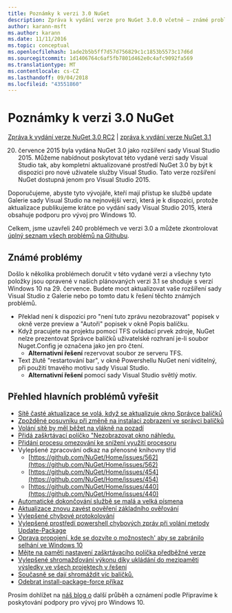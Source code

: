 ```yaml
---
title: Poznámky k verzi 3.0 NuGet
description: Zpráva k vydání verze pro NuGet 3.0.0 včetně – známé problémy, opravy chyb, nové funkce a chcete.
author: karann-msft
ms.author: karann
ms.date: 11/11/2016
ms.topic: conceptual
ms.openlocfilehash: 1ade2b5b5ff7d57d756829c1c1853b5573c17d6d
ms.sourcegitcommit: 1d1406764c6af5fb7801d462e0c4afc9092fa569
ms.translationtype: MT
ms.contentlocale: cs-CZ
ms.lasthandoff: 09/04/2018
ms.locfileid: "43551860"
---
```

# <a name="nuget-30-release-notes"></a>Poznámky k verzi 3.0 NuGet

[Zpráva k vydání verze NuGet 3.0 RC2](../release-notes/nuget-3.0-RC2.md) | [zpráva k vydání verze NuGet 3.1](../release-notes/nuget-3.1.md)

20. července 2015 byla vydána NuGet 3.0 jako rozšíření sady Visual Studio 2015. Můžeme nabídnout poskytovat této vydané verzi sady Visual Studio tak, aby kompletní aktualizované prostředí NuGet 3.0 by být k dispozici pro nové uživatele služby Visual Studio. Tato verze rozšíření NuGet dostupná jenom pro Visual Studio 2015.

Doporučujeme, abyste tyto vývojáře, kteří mají přístup ke službě update Galerie sady Visual Studio na nejnovější verzi, která je k dispozici, protože aktualizace publikujeme krátce po vydání sady Visual Studio 2015, která obsahuje podporu pro vývoj pro Windows 10.

Celkem, jsme uzavřeli 240 problémech ve verzi 3.0 a můžete zkontrolovat [úplný seznam všech problémů na Githubu](https://github.com/NuGet/Home/issues?q=milestone%3A3.0.0-RTM+is%3Aclosed).

## <a name="known-issues"></a>Známé problémy

Došlo k několika problémech doručit v této vydané verzi a všechny tyto položky jsou opravené v našich plánovaných verzi 3.1 se shoduje s verzí Windows 10 na 29. července.  Budete moct aktualizovat vaše rozšíření sady Visual Studio z Galerie nebo po tomto datu k řešení těchto známých problémů.

*  Překlad není k dispozici pro "není tuto zprávu nezobrazovat" popisek v okně verze preview a "Autoři" popisek v okně Popis balíčku.
*  Když pracujete na projektu pomocí TFS ovládací prvek zdroje, NuGet nelze prezentovat Správce balíčků uživatelské rozhraní je-li soubor Nuget.Config je označena jako jen pro čtení.
   * **Alternativní řešení** rezervovat soubor ze serveru TFS.
*  Text žlutě "restartování bar", v okně Powershellu NuGet není viditelný, při použití tmavého motivu sady Visual Studio.
   * **Alternativní řešení** pomocí sady Visual Studio světlý motiv.


## <a name="summary-of-top-issues-resolved"></a>Přehled hlavních problémů vyřešit

* [Sítě časté aktualizace se volá, když se aktualizuje okno Správce balíčků](https://github.com/NuGet/Home/issues/515)
* [Zpožděné posuvníku při změně na instalaci zobrazení ve správci balíčků](https://github.com/NuGet/Home/issues/519)
* [Volání sítě by měl běžet na vlákně na pozadí](https://github.com/NuGet/Home/issues/516)
* [Přidá zaškrtávací políčko "Nezobrazovat okno náhledu.](https://github.com/NuGet/Home/issues/566)
* [Přidání procesu omezování ke snížení využití procesoru](https://github.com/NuGet/Home/issues/356)
* Vylepšené zpracování odkaz na přenosné knihovny tříd
    * [https://github.com/NuGet/Home/issues/562](https://github.com/NuGet/Home/issues/562)
    * [https://github.com/NuGet/Home/issues/454](https://github.com/NuGet/Home/issues/454)
    * [https://github.com/NuGet/Home/issues/440](https://github.com/NuGet/Home/issues/440)
* [Automatické dokončování službě se malá a velká písmena](https://github.com/NuGet/Home/issues/198)
* [Aktualizace znovu zavést pověření základního ověřování](https://github.com/NuGet/Home/issues/456)
* [Vylepšené chybové protokolování](https://github.com/NuGet/Home/issues/407)
* [Vylepšené prostředí powershell chybových zpráv při volání metody Update-Package](https://github.com/NuGet/Home/issues/5)
* [Oprava propojení, kde se dozvíte o možnostech' aby se zabránilo selhání ve Windows 10](https://github.com/NuGet/Home/issues/822)
* [Mějte na paměti nastavení zaškrtávacího políčka předběžné verze](https://github.com/NuGet/Home/issues/732)
* [Vylepšené shromažďování výkonu díky ukládání do mezipaměti výsledky ve všech projektech v řešení](https://github.com/NuGet/Home/issues/721)
* [Současně se dají shromáždit víc balíčků.](https://github.com/NuGet/Home/issues/713)
* [Odebrat install-package-force příkaz](https://github.com/NuGet/Home/issues/697)

Prosím dohlížet na [náš blog o](http://blog.nuget.org) další průběh a oznámení podle Připravíme k poskytování podpory pro vývoj pro Windows 10.